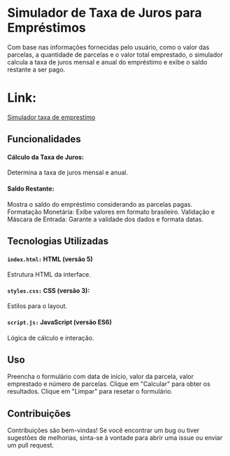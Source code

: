 # Simulador de Taxa de Juros para Empréstimos
Com base nas informações fornecidas pelo usuário, como o valor das parcelas, a quantidade de parcelas e o valor total emprestado, o simulador calcula a taxa de juros mensal e anual do empréstimo e exibe o saldo restante a ser pago.

# Link: 
[Simulador taxa de emprestimo](https://kaio-novaes.github.io/simulador_taxa_emprestimo/)

## Funcionalidades
#### Cálculo da Taxa de Juros: 
Determina a taxa de juros mensal e anual.
#### Saldo Restante: 
Mostra o saldo do empréstimo considerando as parcelas pagas.
Formatação Monetária: Exibe valores em formato brasileiro.
Validação e Máscara de Entrada: Garante a validade dos dados e formata datas.

## Tecnologias Utilizadas
#### **`index.html:`** HTML (versão 5)
Estrutura HTML da interface.
#### **`styles.css:`** CSS (versão 3): 
Estilos para o layout.
#### **`script.js:`** JavaScript (versão ES6) 
Lógica de cálculo e interação.

## Uso
Preencha o formulário com data de início, valor da parcela, valor emprestado e número de parcelas.
Clique em "Calcular" para obter os resultados.
Clique em "Limpar" para resetar o formulário.

## Contribuições
Contribuições são bem-vindas! Se você encontrar um bug ou tiver sugestões de melhorias, sinta-se à vontade para abrir uma issue ou enviar um pull request.
